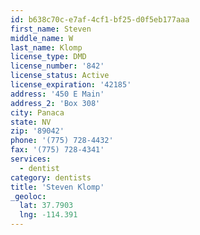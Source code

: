 ```yaml
---
id: b638c70c-e7af-4cf1-bf25-d0f5eb177aaa
first_name: Steven
middle_name: W
last_name: Klomp
license_type: DMD
license_number: '842'
license_status: Active
license_expiration: '42185'
address: '450 E Main'
address_2: 'Box 308'
city: Panaca
state: NV
zip: '89042'
phone: '(775) 728-4432'
fax: '(775) 728-4341'
services:
  - dentist
category: dentists
title: 'Steven Klomp'
_geoloc:
  lat: 37.7903
  lng: -114.391
---
```

